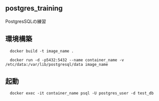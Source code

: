 ## postgres_training
PostgresSQLの練習

## 環境構築
```
  docker build -t image_name .
```

```
  docker run -d -p5432:5432 --name container_name -v /etc/data:/var/lib/postgresql/data image_name
```

## 起動
```
  docker exec -it container_name psql -U postgres_user -d test_db
```